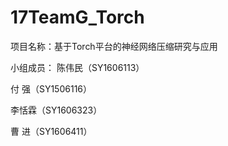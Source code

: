 # 17TeamG_Torch
项目名称：基于Torch平台的神经网络压缩研究与应用

小组成员：
陈伟民（SY1606113）

付  强（SY1506116）

李恬霖（SY1606323）

曹  进（SY1606411）

